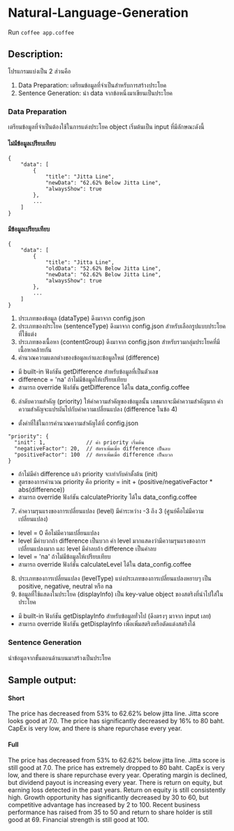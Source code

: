 Natural-Language-Generation
===========================
Run ```coffee app.coffee```


Description:
------------
โปรแกรมแบ่งเป็น 2 ส่วนคือ
1. Data Preparation: เตรียมข้อมูลที่จำเป็นสำหรับการสร้างประโยค
2. Sentence Generation: นำ data จากข้อหนึ่งมาเขียนเป็นประโยค

### Data Preparation
เตรียมข้อมูลที่จำเป็นต้องใช้ในการแต่งประโยค
object เริ่มต้นเป็น input ที่มีลักษณะดังนี้
#### ไม่มีข้อมูลเปรียบเทียบ
```
{
	"data": [
		{
			"title": "Jitta Line",
			"newData": "62.62% Below Jitta Line",
			"alwaysShow": true
		},
		...
	]
}
```
#### มีข้อมูลเปรียบเทียบ
```
{
	"data": [
		{
			"title": "Jitta Line",
			"oldData": "52.62% Below Jitta Line",
			"newData": "62.62% Below Jitta Line",
			"alwaysShow": true
		},
		...
	]
}
```
1. ประเภทของข้อมูล (dataType) ดึงมาจาก config.json
2. ประเภทของประโยค (sentenceType) ดึงมาจาก config.json สำหรับเลือกรูปแบบประโยคที่ใช้แต่ง
3. ประเภทของเนื้อหา (contentGroup) ดึงมาจาก config.json สำหรับรวมกลุ่มประโยคที่มีเนื้อหาคล้ายกัน
4. คำนวณความแตกต่างของข้อมูลเก่าและข้อมูลใหม่ (difference)
 - มี built-in ฟังก์ชัน getDifference สำหรับข้อมูลที่เป็นตัวเลข
 - difference = 'na' ถ้าไม่มีข้อมูลให้เปรียบเทียบ
 - สามารถ override ฟังก์ชัน getDifference ได้ใน data_config.coffee
6. ลำดับความสำคัญ (priority) ให้ค่าความสำคัญของข้อมูลนั้น เลขมากจะมีค่าความสำคัญมาก ค่าความสำคัญจะแปรผันไปกับค่าความเปลี่ยนแปลง (difference ในข้อ 4)
 - ตั้งค่าที่ใช้ในการคำนวณความสำคัญได้ที่ config.json
  ```
"priority": {
	"init": 1,             // ค่า priority เริ่มต้น
	"negativeFactor": 20,  // อัตราเพิ่มเมื่อ difference เป็นลบ
	"positiveFactor": 100  // อัตราเพิ่มเมื่อ difference เป็นบวก
}
  ```
 - ถ้าไม่มีค่า difference แล้ว priority จะเท่ากับค่าตั้งต้น (init)
 - สูตรของการคำนวณ priority คือ priority = init + (positive/negativeFactor * abs(difference))
 - สามารถ override ฟังก์ชัน calculatePriority ได้ใน data_config.coffee
7. ค่าความรุนแรงของการเปลี่ยนแปลง (level) มีค่าระหว่าง -3 ถึง 3 (ศูนย์คือไม่มีความเปลี่ยนแปลง)
 - level = 0 คือไม่มีความเปลี่ยนแปลง
 - level มีค่าบวกถ้า difference เป็นบวก ค่า level มากแสดงว่ามีความรุนแรงของการเปลี่ยนแปลงมาก และ level มีค่าลบถ้า difference เป็นค่าลบ
 - level = 'na' ถ้าไม่มีข้อมูลให้เปรียบเทียบ
 - สามารถ override ฟังก์ชัน calculateLevel ได้ใน data_config.coffee
8. ประเภทของการเปลี่ยนแปลง (levelType) แบ่งประเภทของการเปลี่ยนแปลงหยาบๆ เป็น positive, negative, neutral หรือ na
9. ข้อมูลที่ใช้แสดงในประโยค (displayInfo) เป็น key-value object ของสตริงที่นำไปใส่ในประโยค
 - มี built-in ฟังก์ชัน getDisplayInfo สำหรับข้อมูลทั่วไป (ดึงตรงๆ มาจาก input เลย)
 - สามารถ override ฟังก์ชัน getDisplayInfo เพื่อเพิ่มสตริงหรือตัดแต่งสตริงได้

### Sentence Generation
นำข้อมูลจากขั้นตอนด้านบนมาสร้างเป็นประโยค

Sample output:
--------------

#### Short

The price has decreased from 53% to 62.62% below jitta line. Jitta score looks good at 7.0. The price has significantly decreased by 16% to 80 baht. CapEx is very low, and there is share repurchase every year.

#### Full

The price has decreased from 53% to 62.62% below jitta line. Jitta score is still good at 7.0. The price has extremely dropped to 80 baht. CapEx is very low, and there is share repurchase every year. Operating margin is declined, but dividend payout is increasing every year. There is return on equity, but earning loss detected in the past years. Return on equity is still consistently high. Growth opportunity has significantly decreased by 30 to 60, but competitive advantage has increased by 2 to 100. Recent business performance has raised from 35 to 50 and return to share holder is still good at 69. Financial strength is still good at 100.